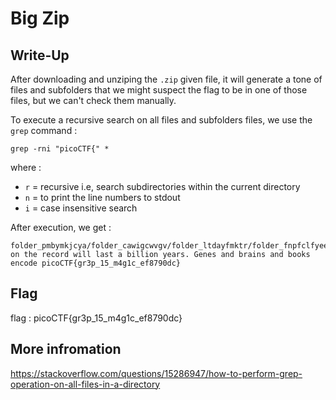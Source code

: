 # Big Zip

## Write-Up

After downloading and unziping the `.zip` given file, it will generate a tone of files and subfolders that we might suspect the flag to be in one of those files, but we can't check them manually.

To execute a recursive search on all files and subfolders files, we use the `grep` command :

```
grep -rni "picoCTF{" *
```

where : 

 - ```r``` = recursive i.e, search subdirectories within the current directory
 - ```n``` = to print the line numbers to stdout
 - ```i``` = case insensitive search


After execution, we get :

```
folder_pmbymkjcya/folder_cawigcwvgv/folder_ltdayfmktr/folder_fnpfclfyee/whzxrpivpqld.txt:1:information on the record will last a billion years. Genes and brains and books encode picoCTF{gr3p_15_m4g1c_ef8790dc}
```

## Flag

flag : picoCTF{gr3p_15_m4g1c_ef8790dc}

## More infromation

https://stackoverflow.com/questions/15286947/how-to-perform-grep-operation-on-all-files-in-a-directory